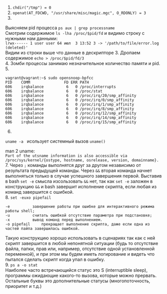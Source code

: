 1. `chdir("/tmp") = 0`  
2. `openat(AT_FDCWD, "/usr/share/misc/magic.mgc", O_RDONLY) = 3`  
3.   
Выясняем pid процесса `ps aux | grep processname`  
Смотрим содержимое `ls -lha /proc/$pid/fd` и видимо строку с нужными нам данными:  
`lrwx------ 1 user user 64 июл  3 13:52 3 -> '/path/to/file/error.log (deleted)'`  
Видим из строки выше что данные в дескрипторе 3. Дропаем содержимое `echo > /proc/$pid/fd/3`  
4. Зомби процессы занимаю незначительное количество памяти и pid.
5.  
```
vagrant@vagrant:~$ sudo opensnoop-bpfcc
PID    COMM               FD ERR PATH
606    irqbalance          6   0 /proc/interrupts
606    irqbalance          6   0 /proc/stat
606    irqbalance          6   0 /proc/irq/20/smp_affinity
606    irqbalance          6   0 /proc/irq/0/smp_affinity
606    irqbalance          6   0 /proc/irq/1/smp_affinity
606    irqbalance          6   0 /proc/irq/8/smp_affinity
606    irqbalance          6   0 /proc/irq/12/smp_affinity
606    irqbalance          6   0 /proc/irq/14/smp_affinity
606    irqbalance          6   0 /proc/irq/15/smp_affinity
```
6. 
`uname -a ` исользует системный вызов `uname()`  

man 2 uname:  
`Part of the utsname information is also accessible via /proc/sys/kernel/{ostype, hostname, osrelease, version, domainname}.`  
7. Через `;` команды выполнятся друг за другом независимо от результата предыдущей команды. Через `&&` вторая команда начнет выполняться только в случае успешного завершения первой. Выставив в bash `set -e` смысла изсользовать `&&` нет, так как `set -e` заложен в конструкцию `&&` и bash завершит исполнение скрипта, если любая из команд завершится с ошибкой.  
8. `set -euxo pipefail`
```
-e      	завершение работы при ошибке для интерактивного режима работы shell;
-u      	считать ошибкой отсутствие параметра при подстановке;
-x	        вывод команд перед выполнением.
-o pipefail     прекращает выполнение скрипта, даже если одна из частей пайпа завершилась ошибкой.
```
Такую конструкцию хорошо использовать в сценариях так как с ней скрипт завершится в любой непонятной ситуации (будь то отсутствие файла, папки, прав или, например, отсутствие одной установленной переменной), и при этом мы будем иметь логирование и видеть что пытался сделать скрипт когда упал в ошибку.  
9. `ps a -o stat`  
Наиболее часто встречающийся статус это S (interruptible sleep), программы ожидающие какого-то вызова, которые можно прервать. Остальные буквы это дополнительные статусы (многопоточность, приоритет и т.д.)
